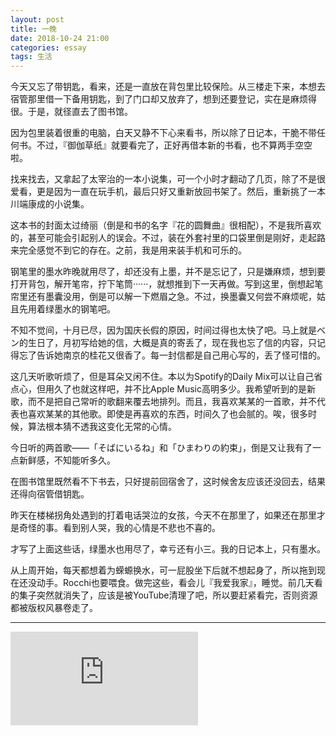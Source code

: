 ```yaml
---
layout: post
title: 一晚
date: 2018-10-24 21:00
categories: essay
tags: 生活
---
```


今天又忘了带钥匙，看来，还是一直放在背包里比较保险。从三楼走下来，本想去宿管那里借一下备用钥匙，到了门口却又放弃了，想到还要登记，实在是麻烦得很。于是，就径直去了图书馆。

因为包里装着很重的电脑，白天又静不下心来看书，所以除了日记本，干脆不带任何书。不过，『御伽草纸』就要看完了，正好再借本新的书看，也不算两手空空啦。

找来找去，又拿起了太宰治的一本小说集，可一个小时才翻动了几页，除了不是很爱看，更是因为一直在玩手机，最后只好又重新放回书架了。然后，重新挑了一本川端康成的小说集。

这本书的封面太过绮丽（倒是和书的名字『花的圆舞曲』很相配），不是我所喜欢的，甚至可能会引起别人的误会。不过，装在外套衬里的口袋里倒是刚好，走起路来完全感觉不到它的存在。之前，我是用来装手机和可乐的。

钢笔里的墨水昨晚就用尽了，却还没有上墨，并不是忘记了，只是嫌麻烦，想到要打开背包，解开笔帘，拧下笔筒······，就想推到下一天再做。写到这里，倒想起笔帘里还有墨囊没用，倒是可以解一下燃眉之急。不过，换墨囊又何尝不麻烦呢，姑且先用着绿墨水的钢笔吧。

不知不觉间，十月已尽，因为国庆长假的原因，时间过得也太快了吧。马上就是ベン的生日了，月初写给她的信，大概是真的寄丢了，现在我也忘了信的内容，只记得忘了告诉她南京的桂花又很香了。每一封信都是自己用心写的，丢了怪可惜的。

这几天听歌听烦了，但是耳朵又闲不住。本以为Spotify的Daily Mix可以让自己省点心，但用久了也就这样吧，并不比Apple Music高明多少。我希望听到的是新歌，而不是把自己常听的歌翻来覆去地排列。而且，我喜欢某某的一首歌，并不代表也喜欢某某的其他歌。即使是再喜欢的东西，时间久了也会腻的。唉，很多时候，算法根本猜不透我这变化无常的心情。

今日听的两首歌——「そばにいるね」和「ひまわりの約束」，倒是又让我有了一点新鲜感，不知能听多久。

在图书馆里既然看不下书去，只好提前回宿舍了，这时候舍友应该还没回去，结果还得向宿管借钥匙。

昨天在楼梯拐角处遇到的打着电话哭泣的女孩，今天不在那里了，如果还在那里才是奇怪的事。看到别人哭，我的心情是不悲也不喜的。

才写了上面这些话，绿墨水也用尽了，幸亏还有小三。我的日记本上，只有墨水。

从上周开始，每天都想着为蝾螈换水，可一屁股坐下后就不想起身了，所以拖到现在还没动手。Rocchi也要喂食。做完这些，看会儿『我爱我家』，睡觉。前几天看的集子突然就消失了，应该是被YouTube清理了吧，所以要赶紧看完，否则资源都被版权风暴卷走了。

-------

<div class="ytb-container">
<iframe class="ytb-video" src="https://www.youtube.com/embed/PvptSlO3LCo" frameborder="0" allow="autoplay; encrypted-media" allowfullscreen></iframe>